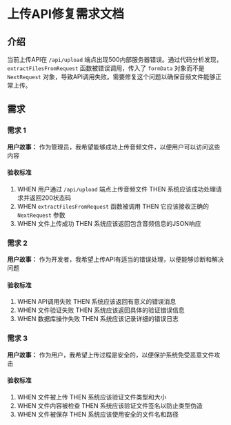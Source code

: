 # 上传API修复需求文档

## 介绍

当前上传API在 `/api/upload` 端点出现500内部服务器错误。通过代码分析发现，`extractFilesFromRequest` 函数被错误调用，传入了 `formData` 对象而不是 `NextRequest` 对象，导致API调用失败。需要修复这个问题以确保音频文件能够正常上传。

## 需求

### 需求 1

**用户故事：** 作为管理员，我希望能够成功上传音频文件，以便用户可以访问这些内容

#### 验收标准

1. WHEN 用户通过 `/api/upload` 端点上传音频文件 THEN 系统应该成功处理请求并返回200状态码
2. WHEN `extractFilesFromRequest` 函数被调用 THEN 它应该接收正确的 `NextRequest` 参数
3. WHEN 文件上传成功 THEN 系统应该返回包含音频信息的JSON响应

### 需求 2

**用户故事：** 作为开发者，我希望上传API有适当的错误处理，以便能够诊断和解决问题

#### 验收标准

1. WHEN API调用失败 THEN 系统应该返回有意义的错误消息
2. WHEN 文件验证失败 THEN 系统应该返回具体的验证错误信息
3. WHEN 数据库操作失败 THEN 系统应该记录详细的错误日志

### 需求 3

**用户故事：** 作为用户，我希望上传过程是安全的，以便保护系统免受恶意文件攻击

#### 验收标准

1. WHEN 文件被上传 THEN 系统应该验证文件类型和大小
2. WHEN 文件内容被检查 THEN 系统应该验证文件签名以防止类型伪造
3. WHEN 文件被保存 THEN 系统应该使用安全的文件名和路径
